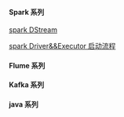 #### Spark 系列
[spark DStream](https://github.com/y0908105023/wiki/wiki/spark-dstream)

[spark Driver&&Executor 启动流程](https://github.com/y0908105023/wiki/wiki/spark-executor-start)


#### Flume 系列




#### Kafka 系列


#### java 系列

